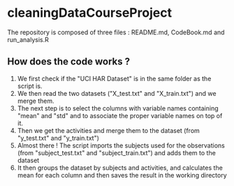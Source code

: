 # cleaningDataCourseProject


The repository is composed of three files : README.md, CodeBook.md and run_analysis.R

## How does the code works ?

1. We first check if the "UCI HAR Dataset" is in the same folder as the script is. 
2. We then read the two datasets ("X_test.txt" and "X_train.txt") and we merge them.
3. The next step is to select the columns with variable names containing "mean" and "std" and to associate the proper variable names on top of it. 
4. Then we get the activities and merge them to the dataset (from "y_test.txt" and "y_train.txt")
5. Almost there ! The script imports the subjects used for the observations (from "subject_test.txt" and "subject_train.txt") and adds them to the dataset
6. It then groups the dataset by subjects and activities, and calculates the mean for each column and then saves the result in the working directory
